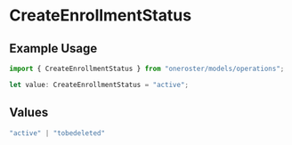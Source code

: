 # CreateEnrollmentStatus

## Example Usage

```typescript
import { CreateEnrollmentStatus } from "oneroster/models/operations";

let value: CreateEnrollmentStatus = "active";
```

## Values

```typescript
"active" | "tobedeleted"
```